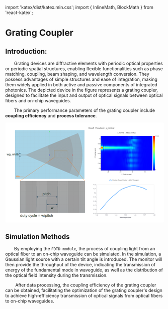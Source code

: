 import 'katex/dist/katex.min.css';
import { InlineMath, BlockMath } from 'react-katex';

# Grating Coupler

## Introduction:

<div class="text-justify">

&emsp;&emsp;Grating devices are diffractive elements with periodic optical properties or periodic spatial structures, enabling flexible functionalities such as phase matching, coupling, beam shaping, and wavelength conversion. They possess advantages of simple structures and ease of integration, making them widely applied in both active and passive components of integrated photonics. The depicted device in the figure represents a grating coupler, designed to facilitate the input and output of optical signals between optical fibers and on-chip waveguides.

&emsp;&emsp;The primary performance parameters of the grating coupler include **coupling efficiency** and **process tolerance**.

</div>

![MMI introduction](GC_intro.png 'MMI introduction')

## Simulation Methods

<div class="text-justify">

&emsp;&emsp;By employing the `FDTD module`, the process of coupling light from an optical fiber to an on-chip waveguide can be simulated. In the simulation, a Gaussian light source with a certain tilt angle is introduced. The monitor will then provide the throughput of the device, indicating the transmission of energy of the fundamental mode  in waveguide, as well as the distribution of the optical field intensity during the transmission.

&emsp;&emsp; After data processing, the coupling efficiency of the grating coupler can be obtained, facilitating the optimization of the grating coupler's design to achieve high-efficiency transmission of optical signals from optical fibers to on-chip waveguides.


</div>
